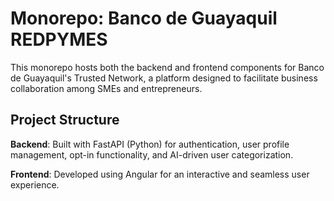 # Monorepo: Banco de Guayaquil REDPYMES

This monorepo hosts both the backend and frontend components for Banco de Guayaquil's Trusted Network, a platform designed to facilitate business collaboration among SMEs and entrepreneurs.

## Project Structure

**Backend**: Built with FastAPI (Python) for authentication, user profile management, opt-in functionality, and AI-driven user categorization.

**Frontend**: Developed using Angular for an interactive and seamless user experience.